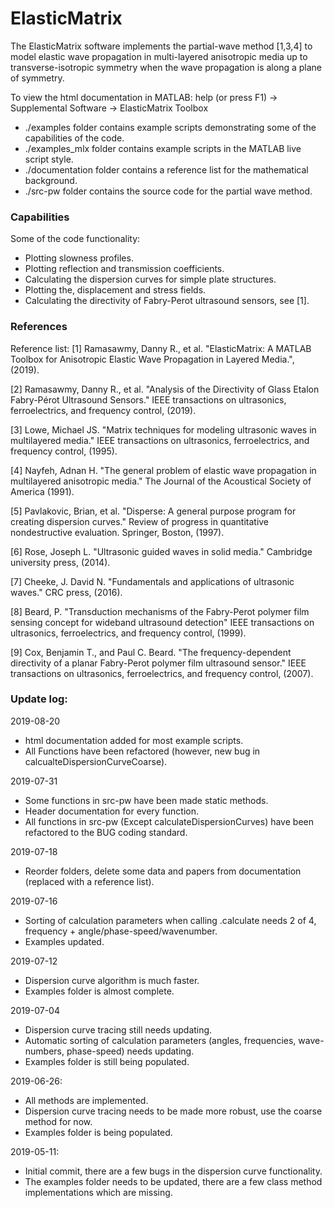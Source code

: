 # ElasticMatrix
The ElasticMatrix software implements the partial-wave method [1,3,4] to model elastic wave propagation in multi-layered anisotropic media up to transverse-isotropic symmetry when the wave propagation is along a plane of symmetry.

To view the html documentation in MATLAB:
help (or press F1) -> Supplemental Software -> ElasticMatrix Toolbox

- ./examples folder contains example scripts demonstrating some of the capabilities of the code.
- ./examples_mlx folder contains example scripts in the MATLAB live script style.
- ./documentation folder contains a reference list for the mathematical background.
- ./src-pw folder contains the source code for the partial wave method.

### Capabilities
Some of the code functionality:
- Plotting slowness profiles.
- Plotting reflection and transmission coefficients.
- Calculating the dispersion curves for simple plate structures.
- Plotting the, displacement and stress fields.
- Calculating the directivity of Fabry-Perot ultrasound sensors, see [1].

### References
Reference list:
[1] Ramasawmy, Danny R., et al. "ElasticMatrix: A MATLAB Toolbox for 
    Anisotropic Elastic Wave Propagation in Layered Media.", (2019).

[2] Ramasawmy, Danny R., et al. "Analysis of the Directivity of Glass 
    Etalon Fabry-Pérot Ultrasound Sensors." IEEE transactions on 
    ultrasonics, ferroelectrics, and frequency control, (2019).

[3] Lowe, Michael JS. "Matrix techniques for modeling ultrasonic waves in 
    multilayered media." IEEE transactions on ultrasonics, ferroelectrics,
    and frequency control, (1995).

[4] Nayfeh, Adnan H. "The general problem of elastic wave propagation in
    multilayered anisotropic media." The Journal of the Acoustical Society 
    of America (1991).

[5] Pavlakovic, Brian, et al. "Disperse: A general purpose program for 
    creating dispersion curves." Review of progress in quantitative
    nondestructive evaluation. Springer, Boston, (1997).

[6] Rose, Joseph L. "Ultrasonic guided waves in solid media." 
    Cambridge university press, (2014).

[7] Cheeke, J. David N. "Fundamentals and applications of ultrasonic 
    waves." CRC press, (2016).

[8] Beard, P. "Transduction mechanisms of the Fabry-Perot polymer film 
    sensing concept for wideband ultrasound detection"  IEEE transactions 
    on ultrasonics, ferroelectrics, and frequency control, (1999).

[9] Cox, Benjamin T., and Paul C. Beard. "The frequency-dependent 
    directivity of a planar Fabry-Perot polymer film ultrasound sensor." 
    IEEE transactions on ultrasonics, ferroelectrics, and frequency 
    control, (2007).

### Update log:
2019-08-20
- html documentation added for most example scripts.
- All Functions have been refactored (however, new bug in calcualteDispersionCurveCoarse).

2019-07-31
- Some functions in src-pw have been made static methods.
- Header documentation for every function.
- All functions in src-pw (Except calculateDispersionCurves) have been refactored to the BUG coding standard.

2019-07-18
- Reorder folders, delete some data and papers from documentation (replaced with a reference list).

2019-07-16
- Sorting of calculation parameters when calling .calculate needs 2 of 4, frequency + angle/phase-speed/wavenumber.
- Examples updated.

2019-07-12
- Dispersion curve algorithm is much faster.
- Examples folder is almost complete.

2019-07-04
- Dispersion curve tracing still needs updating.
- Automatic sorting of calculation parameters (angles, frequencies, wave-numbers, phase-speed) needs updating.
- Examples folder is still being populated.

2019-06-26: 
- All methods are implemented.
- Dispersion curve tracing needs to be made more robust, use the coarse method for now.
- Examples folder is being populated.

2019-05-11:
- Initial commit, there are a few bugs in the dispersion curve functionality.
- The examples folder needs to be updated, there are a few class method implementations which are missing.              
